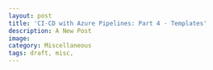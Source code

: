```yaml
---
layout: post
title: 'CI-CD with Azure Pipelines: Part 4 - Templates'
description: A New Post
image:
category: Miscellaneous
tags: draft, misc,
---
```

